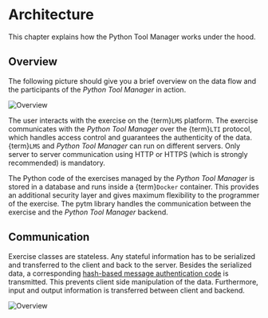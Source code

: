 # Architecture

This chapter explains how the Python Tool Manager works under the hood.

## Overview

The following picture should give you a brief overview on the data flow and the participants of the _Python Tool
Manager_ in action.

![Overview](graphs/overview.mmd.svg)

The user interacts with the exercise on the {term}`LMS` platform. The exercise communicates with the _Python Tool
Manager_ over the {term}`LTI` protocol, which handles access control and guarantees the authenticity of the data.
{term}`LMS` and _Python Tool Manager_ can run on different servers. Only server to server communication using HTTP or
HTTPS (which is strongly recommended) is mandatory.

The Python code of the exercises managed by the _Python Tool Manager_ is stored in a database and runs inside a
{term}`Docker` container. This provides an additional security layer and gives maximum flexibility to the programmer of
the exercise. The pytm library handles the communication between the exercise and the _Python Tool Manager_ backend.

## Communication

Exercise classes are stateless. Any stateful information has to be serialized and transferred to the client and back to
the server. Besides the serialized data, a
corresponding [hash-based message authentication code](https://en.wikipedia.org/wiki/HMAC) is transmitted. This prevents
client side manipulation of the data. Furthermore, input and output information is transferred between client and
backend.

![Overview](graphs/communication.mmd.svg)
